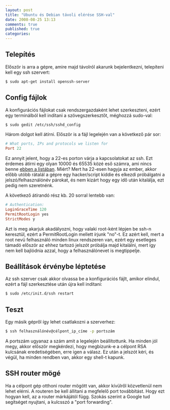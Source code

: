 ```yaml
---
layout: post
title: "Ubuntu és Debian távoli elérése SSH-val"
date: 2008-08-25 13:13
comments: true
published: true
categories: 
---
```


<!-- more -->

Telepítés
------------

Először is arra a gépre, amire majd távolról akarunk bejelentkezni, telepíteni kell egy ssh szervert:

```bash
$ sudo apt-get install openssh-server
```

Config fájlok
-------------

A konfigurációs fájlokat csak rendszergazdaként lehet szerkeszteni, ezért egy terminálból kell indítani a szövegszerkesztőt, méghozzá sudo-val:

```bash
$ sudo gedit /etc/ssh/sshd_config
```

Három dolgot kell átírni. Először is a fájl legelején van a következő pár sor:

```ruby
# What ports, IPs and protocols we listen for
Port 22
```

Ez annyit jelent, hogy a 22-es porton várja a kapcsolatokat az ssh. Ezt érdemes átírni egy olyan 10000 és 65535 közé eső számra, ami nincs benne [ebben a listában](http://nmap.org/data/nmap-services). Miért? Mert ha 22-esen hagyja az ember, akkor előbb utóbb rátalál a gépre egy hacker/script kiddie és elkezdi próbálgatni a jelszó/felhasználónév párokat, és nem kizárt hogy egy idő után kitalálja, ezt pedig nem szeretnénk.

A következő átírandó rész kb. 20 sorral lentebb van:

```ruby
# Authentication:
LoginGraceTime 120
PermitRootLogin yes
StrictModes y
```

Azt is meg akarjuk akadályozni, hogy valaki root-ként lépjen be ssh-n keresztül, ezért a PermitRootLogin mellett írjunk "no"-t. Ez azért kell, mert a root nevü felhasználó minden linux rendszeren van, ezért egy esetleges támadó először az ehhez tartozó jelszót próbálja majd kitalálni, mert így nem kell bajlódnia azzal, hogy a felhasználónevet is megtippelje.

Beállítások érvénybe léptetése
------------------------------

Az ssh szerver csak akkor olvassa be a konfigurációs fájlt, amikor elindul, ezért a fájl szerkesztése után újra kell indítani:

```bash
$ sudo /etc/init.d/ssh restart
```

Teszt
-----

Egy másik gépről így lehet csatlakozni a szerverhez:

```bash
$ ssh felhasználónév@célpont_ip_címe -p portszám
```

A portszám ugyanaz a szám amit a legelején beállítottunk. Ha minden jól megy, akkor először megkérdezi, hogy megbízunk-e a célpont RSA kulcsának eredetiségében, erre igen a válasz. Ez után a jelszót kéri, és végül, ha minden rendben van, akkor egy shell-t kapunk.

SSH router mögé
---------------

Ha a célpont gép otthoni router mögött van, akkor kívülről közvetlenül nem lehet elérni. A routeren be kell állítani a megfelelő port továbbítást. Hogy ezt hogyan kell, az a router márkájától függ. Szokás szerint a Google tud segítséget nyujtani, a kulcsszó a "port forwarding".

